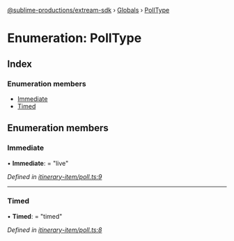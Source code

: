 [@sublime-productions/extream-sdk](../README.md) › [Globals](../globals.md) › [PollType](polltype.md)

# Enumeration: PollType

## Index

### Enumeration members

* [Immediate](polltype.md#immediate)
* [Timed](polltype.md#timed)

## Enumeration members

###  Immediate

• **Immediate**: = "live"

*Defined in [itinerary-item/poll.ts:9](https://github.com/Extream-SaaS/ex-sdk/blob/be861a6/src/itinerary-item/poll.ts#L9)*

___

###  Timed

• **Timed**: = "timed"

*Defined in [itinerary-item/poll.ts:8](https://github.com/Extream-SaaS/ex-sdk/blob/be861a6/src/itinerary-item/poll.ts#L8)*
